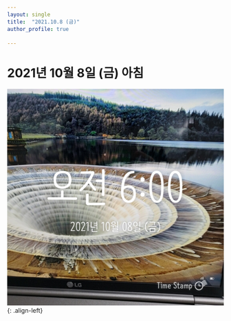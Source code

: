 ```yaml
---
layout: single
title:  "2021.10.8 (금)"
author_profile: true

---
```


# 2021년 10월 8일 (금) 아침
![image](/assets/images/morning/20211008.jpg)
{: .align-left}
